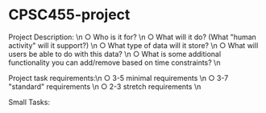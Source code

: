 # CPSC455-project

Project Description: \n
○ Who is it for? \n
○ What will it do? (What "human activity" will it support?) \n
○ What type of data will it store? \n
○ What will users be able to do with this data? \n
○ What is some additional functionality you can add/remove based on time constraints? \n


Project task requirements:\n
○ 3-5 minimal requirements \n
○ 3-7 "standard" requirements \n
○ 2-3 stretch requirements \n

Small Tasks:
